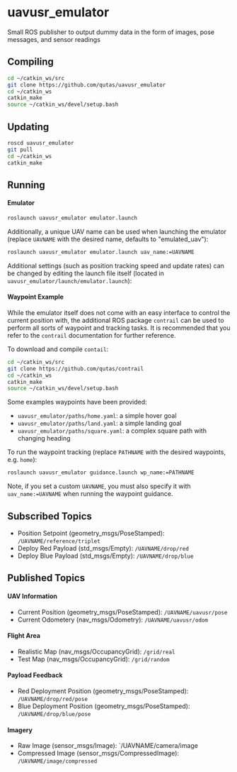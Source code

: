 # uavusr_emulator
Small ROS publisher to output dummy data in the form of images, pose messages, and sensor readings

## Compiling
```sh
cd ~/catkin_ws/src
git clone https://github.com/qutas/uavusr_emulator
cd ~/catkin_ws
catkin_make
source ~/catkin_ws/devel/setup.bash
```

## Updating
```sh
roscd uavusr_emulator
git pull
cd ~/catkin_ws
catkin_make
```

## Running

#### Emulator

```sh
roslaunch uavusr_emulator emulator.launch
```

Additionally, a unique UAV name can be used when launching the emulator (replace `UAVNAME` with the desired name, defaults to "emulated_uav"):
```sh
roslaunch uavusr_emulator emulator.launch uav_name:=UAVNAME
```

Additional settings (such as position tracking speed and update rates) can be changed by editing the launch file itself (located in `uavusr_emulator/launch/emulator.launch`):

#### Waypoint Example
While the emulator itself does not come with an easy interface to control the current position with, the additional ROS package `contrail` can be used to perform all sorts of waypoint and tracking tasks. It is recommended that you refer to the `contrail` documentation for further reference.

To download and compile `contail`:
```sh
cd ~/catkin_ws/src
git clone https://github.com/qutas/contrail
cd ~/catkin_ws
catkin_make
source ~/catkin_ws/devel/setup.bash
```

Some examples waypoints have been provided:
- `uavusr_emulator/paths/home.yaml`: a simple hover goal
- `uavusr_emulator/paths/land.yaml`: a simple landing goal
- `uavusr_emulator/paths/square.yaml`: a complex square path with changing heading

To run the waypoint tracking (replace `PATHNAME` with the desired waypoints, e.g. `home`):
```sh
roslaunch uavusr_emulator guidance.launch wp_name:=PATHNAME
```

Note, if you set a custom `UAVNAME`, you must also specify it with `uav_name:=UAVNAME` when running the waypoint guidance.

## Subscribed Topics
- Position Setpoint (geometry_msgs/PoseStamped): `/UAVNAME/reference/triplet`
- Deploy Red Payload (std_msgs/Empty): `/UAVNAME/drop/red`
- Deploy Blue Payload (std_msgs/Empty): `/UAVNAME/drop/blue`

## Published Topics
#### UAV Information
- Current Position (geometry_msgs/PoseStamped): `/UAVNAME/uavusr/pose`
- Current Odometery (nav_msgs/Odometry): `/UAVNAME/uavusr/odom`

#### Flight Area
- Realistic Map (nav_msgs/OccupancyGrid): `/grid/real`
- Test Map (nav_msgs/OccupancyGrid): `/grid/random`

#### Payload Feedback
- Red Deployment Position (geometry_msgs/PoseStamped): `/UAVNAME/drop/red/pose`
- Blue Deployment Position (geometry_msgs/PoseStamped): `/UAVNAME/drop/blue/pose`

#### Imagery
- Raw Image (sensor_msgs/Image): `/UAVNAME/camera/image
- Compressed Image (sensor_msgs/CompressedImage): `/UAVNAME/image/compressed`

